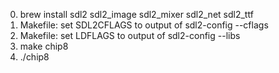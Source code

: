 0. brew install sdl2 sdl2_image sdl2_mixer sdl2_net sdl2_ttf
1. Makefile: set SDL2CFLAGS to output of sdl2-config --cflags
2. Makefile: set LDFLAGS to output of sdl2-config --libs
3. make chip8
4. ./chip8
